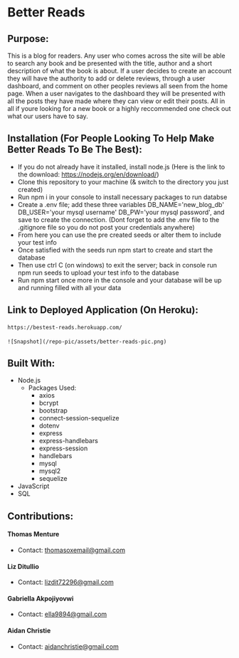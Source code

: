 # Better Reads

## Purpose:
This is a blog for readers. Any user who comes across the site will be able to search any book and be presented with the title, author and a short description of what the book is about. If a user decides to create an account they will have the authority to add or delete reviews, through a user dashboard, and comment on other peoples reviews all seen from the home page. When a user navigates to the dashboard they will be presented with all the posts they have made where they can view or edit their posts. All in all if youre looking for a new book or a highly reccommended one check out what our users have to say. 

## Installation (For People Looking To Help Make Better Reads To Be The Best):
* If you do not already have it installed, install node.js (Here is the link to the download: https://nodejs.org/en/download/)
* Clone this repository to your machine (& switch to the directory you just created)
* Run npm i in your console to install necessary packages to run databse
* Create a .env file; add these three variables DB_NAME='new_blog_db' DB_USER='your mysql username' DB_PW='your mysql password', 
    and save to create the connection. (Dont forget to add the .env file to the .gitignore file so you do not post your credentials anywhere)
* From here you can use the pre created seeds or alter them to include your test info
* Once satisfied with the seeds run npm start to create and start the database
* Then use ctrl C (on windows) to exit the server; back in console run npm run seeds to upload your test info to the database
* Run npm start once more in the console and your database will be up and running filled with all your data

## Link to Deployed Application (On Heroku):
    https://bestest-reads.herokuapp.com/

    ![Snapshot](/repo-pic/assets/better-reads-pic.png)

## Built With: 
* Node.js
    - Packages Used:
        - axios
        - bcrypt
        - bootstrap
        - connect-session-sequelize
        - dotenv
        - express
        - express-handlebars
        - express-session
        - handlebars
        - mysql
        - mysql2
        - sequelize
* JavaScript
* SQL

## Contributions:
#### Thomas Menture
- Contact: thomasoxemail@gmail.com

#### Liz Ditullio
- Contact: lizdit72296@gmail.com

#### Gabriella Akpojiyovwi
- Contact: ella9894@gmail.com

#### Aidan Christie
- Contact: aidanchristie@gmail.com